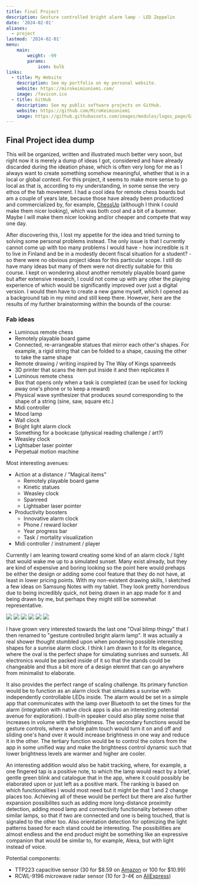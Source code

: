 ```yaml
---
title: Final Project
description: Gesture controlled bright alarm lamp - LED Zeppelin
date: '2024-02-01'
aliases:
  - project
lastmod: '2024-02-01'
menu:
    main: 
        weight: -99
        params:
            icon: bulb
links:
  - title: My Website
    description: See my portfolio on my personal website.
    website: https://mirokeimioniemi.com/
    image: /favicon.ico
  - title: GitHub
    description: See my public software projects on GitHub.
    website: https://github.com/MiroKeimioniemi
    image: https://github.githubassets.com/images/modules/logos_page/GitHub-Mark.png
---
```


## Final Project idea dump

This will be organized, written and illustrated much better very soon, but right now it is merely a dump of ideas I got, considered and have already discarded during the ideation phase, which is often very long for me as I always want to create something somehow meaningful, whether that is in a local or global context. For this project, it seems to make more sense to go local as that is, according to my understanding, in some sense the very ethos of the fab movement. I had a cool idea for remote chess boards but am a couple of years late, because those have already been producticed and commercialized by, for example, [ChessUp](https://playchessup.com/en-eu) (although I think I could make them nicer looking), which was both cool and a bit of a bummer. Maybe I will make them nicer looking and/or cheaper and compete that way one day.

After discovering this, I lost my appetite for the idea and tried turning to solving some personal problems instead. The only issue is that I currently cannot come up with too many problems I would have - how incredible is it to live in Finland and be in a modestly decent fiscal situation for a student? - so there were no obvious project ideas for this particular scope. I still do have many ideas but many of them were not directly suitable for this course. I kept on wondering about another remotely playable board game but after extensive research, I could not come up with any other the playing experience of which would be significantly improved over just a digital version. I would then have to create a new game myself, which I opened as a background tab in my mind and still keep there. However, here are the results of my further brainstorming within the bounds of the course:

### Fab ideas
- Luminous remote chess
- Remotely playable board game
- Connected, re-arrangeable statues that mirror each other's shapes. For example, a rigid string that can be folded to a shape, causing the other to take the same shape
- Remote drawing / writing inspired by The Way of Kings spanreeds
- 3D printer that scans the item put inside it and then replicates it
- Luminous remote chess
- Box that opens only when a task is completed (can be used for locking away one's phone or to keep a reward)
- Physical wave synthesizer that produces sound corresponding to the shape of a string (sine, saw, square etc.)
- Midi controller
- Mood lamp
- Wall clock
- Bright light alarm clock
- Something for a bookcase (physical reading challenge / art?)
- Weasley clock
- Lightsaber laser pointer
- Perpetual motion machine

Most interesting avenues:

- Action at a distance / "Magical items”
    - Remotely playable board game
    - Kinetic statues
    - Weasley clock
    - Spanreed
    - Lightsaber laser pointer
- Productivity boosters
    - Innovative alarm clock
    - Phone / reward locker
    - Year progress bar
    - Task / mortality visualization
- Midi controller / instrument / player

Currently I am leaning toward creating some kind of an alarm clock / light that would wake me up to a simulated sunset. Many exist already, but they are kind of expensive and boring looking so the point here would prehaps be either the design or adding some cool feature that they do not have, at least in lower pricing points. With my non-existent drawing skills, I sketched a few ideas on Samsung Notes with my tablet. They look pretty horrendous due to being incredibly quick, not being drawn in an app made for it and being drawn by me, but perhaps they might still be somewhat representative.

![](sketch-1.webp)
![](sketch-2.webp)
![](sketch-3.webp)
![](sketch-4.webp)
![](sketch-5.webp)
![](sketch-6.webp)

I have grown very interested towards the last one "Oval blimp thingy" that I then renamed to "gesture controlled bright alarm lamp". It was actually a real shower thought stumbled upon when pondering possible interesting shapes for a sunrise alarm clock. I think I am drawn to it for its elegance, where the oval is the perfect shape for simulating sunrises and sunsets. All electronics would be packed inside of it so that the stands could be changeable and thus a bit more of a design elemnt that can go anywhere from minimalist to elaborate. 

It also provides the perfect range of scaling challenge. Its primary function would be to function as an alarm clock that simulates a sunrise with independently controllable LEDs inside. The alarm would be set in a simple app that communicates with the lamp over Bluetooth to set the times for the alarm (integration with native clock apps is also an interesting potential avenue for exploration). I built-in speaker could also play some noise that increases in volume with the brightness. The secondary functions would be gesture controls, where a whole palm touch would turn it on and off and sliding one's hand over it would increase brightness in one way and reduce it in the other. The tertiary function would be to control the colors from the app in some unified way and make the brightness control dynamic such that lower brightness levels are warmer and higher are cooler.

An interesting addition would also be habit tracking, where, for example, a one fingered tap is a positive note, to which the lamp would react by a brief, gentle green blink and catalogue that in the app, where it could possibly be elaborated upon or just left as a positive mark. The ranking is based on which functionalities I would most need but it might be that 1 and 2 change places too. Achieving all of these would be perfect but there are also further expansion possibilites such as adding more long-distance proximity detection, adding mood lamp and connectivity functionality between other similar lamps, so that if two are connected and one is being touched, that is signaled to the other too. Also orientation detection for optimizing the light patterns based for each stand could be interesting. The possibilities are almost endless and the end product might be something like an expressive companion that would be similar to, for example, Alexa, but with light instead of voice.

Potential components:

- TTP223 capacitive sensor (30 for $8.59 on [Amazon](https://www.amazon.com/ALAMSCN-TTP223-Capacitive-Locking-Arduino/dp/B0BJDJP1ZR?th=1) or 100 for $10.99)
- RCWL-9196 microwave radar sensor (10 for 3-4€ on [AliExpress](https://www.aliexpress.com/item/1005004991510841.html?spm=a2g0o.detail.pcDetailTopMoreOtherSeller.2.293ey2yqy2yqlE&gps-id=pcDetailTopMoreOtherSeller&scm=1007.40050.354490.0&scm_id=1007.40050.354490.0&scm-url=1007.40050.354490.0&pvid=dc574ca4-b32f-4aac-8885-e2c47e0f1d27&_t=gps-id:pcDetailTopMoreOtherSeller,scm-url:1007.40050.354490.0,pvid:dc574ca4-b32f-4aac-8885-e2c47e0f1d27,tpp_buckets:668%232846%238114%231999&pdp_npi=4%40dis%21EUR%210.36%210.28%21%21%210.38%210.30%21%40210318c317070893569726894eab04%2112000031266085716%21rec%21FI%21%21AB&utparam-url=scene%3ApcDetailTopMoreOtherSeller%7Cquery_from%3A))













